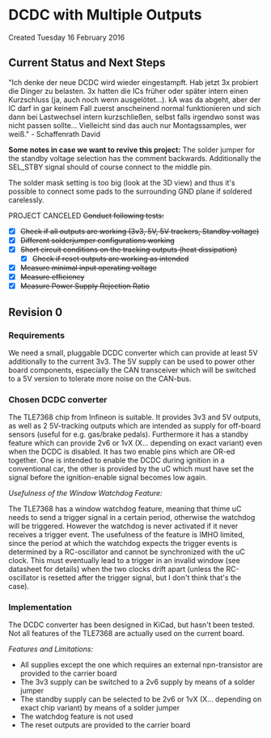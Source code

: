 # DCDC with Multiple Outputs
Created Tuesday 16 February 2016


Current Status and Next Steps
-----------------------------


"Ich denke der neue DCDC wird wieder eingestampft. Hab jetzt 3x probiert die Dinger zu belasten. 3x hatten die ICs früher oder später intern einen Kurzschluss (ja, auch noch wenn ausgelötet...).
kA was da abgeht, aber der IC darf in gar keinem Fall zuerst anscheinend normal funktionieren und sich dann bei Lastwechsel intern  kurzschließen, selbst falls irgendwo sonst was nicht passen sollte...
Vielleicht sind das auch nur Montagssamples, wer weiß." - Schaffenrath David

**Some notes in case we want to revive this project:**
The solder jumper for the standby voltage selection has the comment backwards.
Additionally the SEL_STBY signal should of course connect to the middle pin.

The solder mask setting is too big (look at the 3D view) and thus it's possible to connect some pads to the surrounding GND plane if soldered carelessly.


PROJECT CANCELED
~~Conduct following tests:~~

* ☒ ~~Check if all outputs are working (3v3, 5V, 5V trackers, Standby voltage)~~
* ☒ ~~Different solderjumper configurations working~~
* ☒ ~~Short circuit conditions on the tracking outputs (heat dissipation)~~
	* ☒ ~~Check if reset outputs are working as intended~~
* ☒ ~~Measure minimal input operating voltage~~
* ☒ ~~Measure efficiency~~
* ☒ ~~Measure Power Supply Rejection Ratio~~



Revision 0
----------

### Requirements

We need a small, pluggable DCDC converter which can provide at least 5V additionally to the current 3v3.
The 5V supply can be used to power other board components, especially the CAN transceiver which will be switched to a 5V version to tolerate more noise on the CAN-bus.

### Chosen DCDC converter

The TLE7368 chip from Infineon is suitable.
It provides 3v3 and 5V outputs, as well as 2 5V-tracking outputs which are intended as supply for off-board sensors (useful for e.g. gas/brake pedals).
Furthermore it has a standby feature which can provide 2v6 or 1vX (X... depending on exact variant) even when the DCDC is disabled.
It has two enable pins which are OR-ed together. One is intended to enable the DCDC during ignition in a conventional car, the other is provided by the uC which must have set the signal before the ignition-enable signal becomes low again.

*Usefulness of the Window Watchdog Feature:*

The TLE7368 has a window watchdog feature, meaning that thime uC needs to send a trigger signal in a certain period, otherwise the watchdog will be triggered.
However the watchdog is never activated if it never receives a trigger event.
The usefulness of the feature is IMHO limited, since the period at which the watchdog expects the trigger events is determined by a RC-oscillator and cannot be synchronized with the uC clock.
This must eventually lead to a trigger in an invalid window (see datasheet for details) when the two clocks drift apart (unless the RC-oscillator is resetted after the trigger signal, but I don't think that's the case).

### Implementation

The DCDC converter has been designed in KiCad, but hasn't been tested.
Not all features of the TLE7368 are actually used on the current board.

*Features and Limitations:*

* All supplies except the one which requires an external npn-transistor are provided to the carrier board
* The 3v3 supply can be switched to a 2v6 supply by means of a solder jumper
* The standby supply can be selected to be 2v6 or 1vX (X... depending on exact chip variant) by means of a solder jumper 
* The watchdog feature is not used
* The reset outputs are provided to the carrier board  




